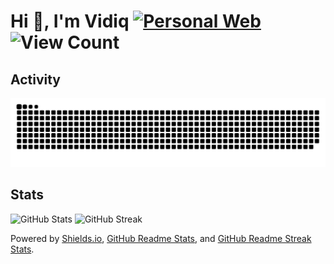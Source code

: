 # Hi 👋, I'm Vidiq [![Personal Web](https://img.shields.io/badge/Personal%20Web-%F0%9F%8C%90-blue?style=flat-square)](https://chris8889.is-a.dev) ![View Count](https://komarev.com/ghpvc/?username=VidiqPL&label=Profile%20views&color=blueviolet&style=flat-square)


## Activity
![GitHub Snake Animation](https://github.com/VidiqPL/VidiqPL/blob/output/github-contribution-grid-snake.svg)

## Stats
![GitHub Stats](https://github-readme-stats.vercel.app/api?username=VidiqPL&theme=github_dark)
![GitHub Streak](https://streak-stats.demolab.com/?user=VidiqPL&theme=github-dark)

Powered by [Shields.io](https://github.com/badges/shields), [GitHub Readme Stats](https://github.com/anuraghazra/github-readme-stats), and [GitHub Readme Streak Stats](https://github.com/DenverCoder1/github-readme-streak-stats).
